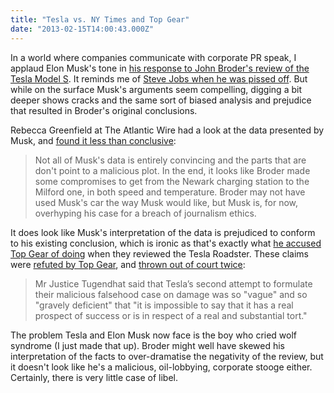 ```yaml
---
title: "Tesla vs. NY Times and Top Gear"
date: "2013-02-15T14:00:43.000Z"
---
```


In a world where companies communicate with corporate PR speak, I applaud Elon Musk's tone in [his response to John Broder's review of the Tesla Model S](http://www.teslamotors.com/blog/most-peculiar-test-drive). It reminds me of [Steve Jobs when he was pissed off](http://www.apple.com/hotnews/thoughts-on-flash/). But while on the surface Musk's arguments seem compelling, digging a bit deeper shows cracks and the same sort of biased analysis and prejudice that resulted in Broder's original conclusions.

Rebecca Greenfield at The Atlantic Wire had a look at the data presented by Musk, and [found it less than conclusive](http://www.theatlanticwire.com/technology/2013/02/elon-musks-data-doesnt-back-his-claims-new-york-times-fakery/62149/):

> Not all of Musk's data is entirely convincing and the parts that are don't point to a malicious plot. In the end, it looks like Broder made some compromises to get from the Newark charging station to the Milford one, in both speed and temperature. Broder may not have used Musk's car the way Musk would like, but Musk is, for now, overhyping his case for a breach of journalism ethics.

It does look like Musk's interpretation of the data is prejudiced to conform to his existing conclusion, which is ironic as that's exactly what [he accused Top Gear of doing](http://www.teslamotors.com/teslavstopgear) when they reviewed the Tesla Roadster. These claims were [refuted by Top Gear](http://transmission.blogs.topgear.com/2011/04/02/tesla-vs-top-gear-andy-wilman-on-our-current-legal-action/), and [thrown out of court twice](http://transmission.blogs.topgear.com/2012/02/23/tesla-libel-action-against-top-gear-fails-again/):

> Mr Justice Tugendhat said that Tesla’s second attempt to formulate their malicious falsehood case on damage was so "vague" and so "gravely deficient" that "it is impossible to say that it has a real prospect of success or is in respect of a real and substantial tort."

The problem Tesla and Elon Musk now face is the boy who cried wolf syndrome (I just made that up). Broder might well have skewed his interpretation of the facts to over-dramatise the negativity of the review, but it doesn't look like he's a malicious, oil-lobbying, corporate stooge either. Certainly, there is very little case of libel.